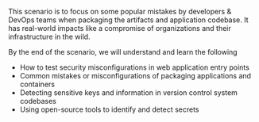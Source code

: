 This scenario is to focus on some popular mistakes by developers & DevOps teams when packaging the artifacts and application codebase. It has real-world impacts like a compromise of organizations and their infrastructure in the wild.

By the end of the scenario, we will understand and learn the following

- How to test security misconfigurations in web application entry points
- Common mistakes or misconfigurations of packaging applications and containers
- Detecting sensitive keys and information in version control system codebases
- Using open-source tools to identify and detect secrets
